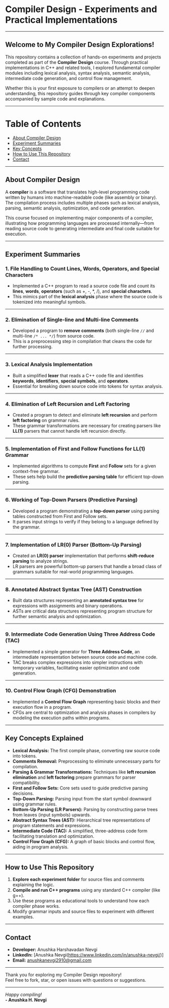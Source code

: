 # Compiler Design - Experiments and Practical Implementations

---

## Welcome to My Compiler Design Explorations!

This repository contains a collection of hands-on experiments and projects completed as part of the **Compiler Design** course. Through practical implementations in C++ and related tools, I explored fundamental compiler modules including lexical analysis, syntax analysis, semantic analysis, intermediate code generation, and control flow management.

Whether this is your first exposure to compilers or an attempt to deepen understanding, this repository guides through key compiler components accompanied by sample code and explanations.

---

# Table of Contents

- [About Compiler Design](#about-compiler-design)  
- [Experiment Summaries](#experiment-summaries)  
- [Key Concepts](#key-concepts)  
- [How to Use This Repository](#how-to-use-this-repository)  
- [Contact](#contact)  

---

## About Compiler Design

A **compiler** is a software that translates high-level programming code written by humans into machine-readable code (like assembly or binary). The compilation process includes multiple phases such as lexical analysis, parsing, semantic analysis, optimization, and code generation.

This course focused on implementing major components of a compiler, illustrating how programming languages are processed internally—from reading source code to generating intermediate and final code suitable for execution.

---

## Experiment Summaries

### 1. File Handling to Count Lines, Words, Operators, and Special Characters

- Implemented a C++ program to read a source code file and count its **lines**, **words**, **operators** (such as +, -, *, /), and **special characters**.
- This mimics part of the **lexical analysis** phase where the source code is tokenized into meaningful symbols.

---

### 2. Elimination of Single-line and Multi-line Comments

- Developed a program to **remove comments** (both single-line `//` and multi-line `/* ... */`) from source code.
- This is a preprocessing step in compilation that cleans the code for further processing.

---

### 3. Lexical Analysis Implementation

- Built a simplified **lexer** that reads a C++ code file and identifies **keywords**, **identifiers**, **special symbols**, and **operators**.
- Essential for breaking down source code into tokens for syntax analysis.

---

### 4. Elimination of Left Recursion and Left Factoring

- Created a program to detect and eliminate **left recursion** and perform **left factoring** on grammar rules.
- These grammar transformations are necessary for creating parsers like **LL(1)** parsers that cannot handle left recursion directly.

---

### 5. Implementation of First and Follow Functions for LL(1) Grammar

- Implemented algorithms to compute **First** and **Follow** sets for a given context-free grammar.
- These sets help build the **predictive parsing table** for efficient top-down parsing.

---

### 6. Working of Top-Down Parsers (Predictive Parsing)

- Developed a program demonstrating a **top-down parser** using parsing tables constructed from First and Follow sets.
- It parses input strings to verify if they belong to a language defined by the grammar.

---

### 7. Implementation of LR(0) Parser (Bottom-Up Parsing)

- Created an **LR(0) parser** implementation that performs **shift-reduce parsing** to analyze strings.
- LR parsers are powerful bottom-up parsers that handle a broad class of grammars suitable for real-world programming languages.

---

### 8. Annotated Abstract Syntax Tree (AST) Construction

- Built data structures representing an **annotated syntax tree** for expressions with assignments and binary operations.
- ASTs are critical data structures representing program structure for further semantic analysis and optimization.

---

### 9. Intermediate Code Generation Using Three Address Code (TAC)

- Implemented a simple generator for **Three Address Code**, an intermediate representation between source code and machine code.
- TAC breaks complex expressions into simpler instructions with temporary variables, facilitating easier optimization and code generation.

---

### 10. Control Flow Graph (CFG) Demonstration

- Implemented a **Control Flow Graph** representing basic blocks and their execution flow in a program.
- CFGs are central to optimization and analysis phases in compilers by modeling the execution paths within programs.

---

## Key Concepts Explained

- **Lexical Analysis:** The first compile phase, converting raw source code into tokens.
- **Comments Removal:** Preprocessing to eliminate unnecessary parts for compilation.
- **Parsing & Grammar Transformations:** Techniques like **left recursion elimination** and **left factoring** prepare grammars for parser compatibility.
- **First and Follow Sets:** Core sets used to guide predictive parsing decisions.
- **Top-Down Parsing:** Parsing input from the start symbol downward using grammar rules.
- **Bottom-Up Parsing (LR Parsers):** Parsing by constructing parse trees from leaves (input symbols) upwards.
- **Abstract Syntax Trees (AST):** Hierarchical tree representations of program statements and expressions.
- **Intermediate Code (TAC):** A simplified, three-address code form facilitating translation and optimization.
- **Control Flow Graph (CFG):** A graph of basic blocks and control flow, aiding in program analysis.

---

## How to Use This Repository

1. **Explore each experiment folder** for source files and comments explaining the logic.  
2. **Compile and run C++ programs** using any standard C++ compiler (like g++).  
3. Use these programs as educational tools to understand how each compiler phase works.  
4. Modify grammar inputs and source files to experiment with different examples.  

---

## Contact

- **Developer:** Anushka Harshavadan Nevgi  
- **LinkedIn:** [Anushka Nevgi(https://www.linkedin.com/in/anushka-nevgi/)]  
- **Email:** anushkanevgi2910@gmail.com  

---

Thank you for exploring my Compiler Design repository!  
Feel free to fork, star, or open issues with questions or suggestions.

---

*Happy compiling!*  
**- Anushka H. Nevgi**

